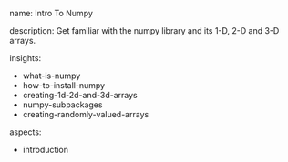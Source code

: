 name: Intro To Numpy

description: Get familiar with the numpy library and its 1-D, 2-D and 3-D arrays.

insights:
  - what-is-numpy
  - how-to-install-numpy
  - creating-1d-2d-and-3d-arrays
  - numpy-subpackages
  - creating-randomly-valued-arrays

aspects:
  - introduction